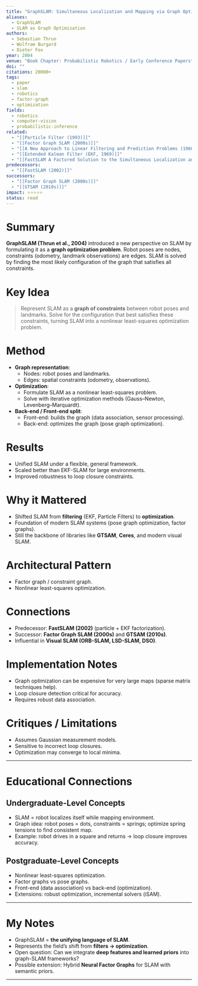 ```yaml
---
title: "GraphSLAM: Simultaneous Localization and Mapping via Graph Optimization (2004)"
aliases:
  - GraphSLAM
  - SLAM as Graph Optimization
authors:
  - Sebastian Thrun
  - Wolfram Burgard
  - Dieter Fox
year: 2004
venue: "Book Chapter: Probabilistic Robotics / Early Conference Papers"
doi: ""
citations: 20000+
tags:
  - paper
  - slam
  - robotics
  - factor-graph
  - optimization
fields:
  - robotics
  - computer-vision
  - probabilistic-inference
related:
  - "[[Particle Filter (1993)]]"
  - "[[Factor Graph SLAM (2000s)]]"
  - "[[A New Approach to Linear Filtering and Prediction Problems (1960)|Kalman Filter]]"
  - "[[Extended Kalman Filter (EKF, 1969)]]"
  - "[[FastSLAM A Factored Solution to the Simultaneous Localization and Mapping Problem (2002)|FastSLAM]]"
predecessors:
  - "[[FastSLAM (2002)]]"
successors:
  - "[[Factor Graph SLAM (2000s)]]"
  - "[[GTSAM (2010s)]]"
impact: ⭐⭐⭐⭐⭐
status: read
---
```


# Summary
**GraphSLAM (Thrun et al., 2004)** introduced a new perspective on SLAM by formulating it as a **graph optimization problem**. Robot poses are nodes, constraints (odometry, landmark observations) are edges. SLAM is solved by finding the most likely configuration of the graph that satisfies all constraints.

# Key Idea
> Represent SLAM as a **graph of constraints** between robot poses and landmarks. Solve for the configuration that best satisfies these constraints, turning SLAM into a nonlinear least-squares optimization problem.

# Method
- **Graph representation**:  
  - Nodes: robot poses and landmarks.  
  - Edges: spatial constraints (odometry, observations).  
- **Optimization**:  
  - Formulate SLAM as a nonlinear least-squares problem.  
  - Solve with iterative optimization methods (Gauss–Newton, Levenberg–Marquardt).  
- **Back-end / Front-end split**:  
  - Front-end: builds the graph (data association, sensor processing).  
  - Back-end: optimizes the graph (pose graph optimization).  

# Results
- Unified SLAM under a flexible, general framework.  
- Scaled better than EKF-SLAM for large environments.  
- Improved robustness to loop closure constraints.  

# Why it Mattered
- Shifted SLAM from **filtering** (EKF, Particle Filters) to **optimization**.  
- Foundation of modern SLAM systems (pose graph optimization, factor graphs).  
- Still the backbone of libraries like **GTSAM**, **Ceres**, and modern visual SLAM.  

# Architectural Pattern
- Factor graph / constraint graph.  
- Nonlinear least-squares optimization.  

# Connections
- Predecessor: **FastSLAM (2002)** (particle + EKF factorization).  
- Successor: **Factor Graph SLAM (2000s)** and **GTSAM (2010s)**.  
- Influential in **Visual SLAM (ORB-SLAM, LSD-SLAM, DSO)**.  

# Implementation Notes
- Graph optimization can be expensive for very large maps (sparse matrix techniques help).  
- Loop closure detection critical for accuracy.  
- Requires robust data association.  

# Critiques / Limitations
- Assumes Gaussian measurement models.  
- Sensitive to incorrect loop closures.  
- Optimization may converge to local minima.  

---

# Educational Connections

## Undergraduate-Level Concepts
- SLAM = robot localizes itself while mapping environment.  
- Graph idea: robot poses = dots, constraints = springs; optimize spring tensions to find consistent map.  
- Example: robot drives in a square and returns → loop closure improves accuracy.  

## Postgraduate-Level Concepts
- Nonlinear least-squares optimization.  
- Factor graphs vs pose graphs.  
- Front-end (data association) vs back-end (optimization).  
- Extensions: robust optimization, incremental solvers (iSAM).  

---

# My Notes
- GraphSLAM = **the unifying language of SLAM**.  
- Represents the field’s shift from **filters → optimization**.  
- Open question: Can we integrate **deep features and learned priors** into graph-SLAM frameworks?  
- Possible extension: Hybrid **Neural Factor Graphs** for SLAM with semantic priors.  

---
